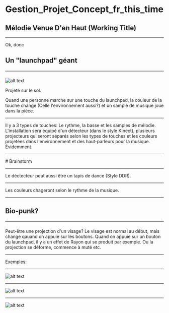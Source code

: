 # Gestion_Projet_Concept_fr_this_time

## Mélodie Venue D'en Haut (Working Title)
<hr>
Ok, donc


## **Un "launchpad" géant**<hr>
![alt text](https://m.media-amazon.com/images/I/81W2-6gvkqL._AC_SX425_.jpg "Logo Title Text 1")

Projeté sur le sol.

Quand une personne marche sur une touche du launchpad, la couleur de la touche change (Celle l'environnement aussi?) et un sample de musique joue dans la pièce. 
<hr>
Il y a 3 types de touches: Le rythme, la basse et les samples de mélodie. L'installation sera équipé d'un détecteur (dans le style Kinect), plusieurs projecteurs qui seront séparés selon les types de touches et les couleurs projetées dans l'environnement et des haut-parleurs pour la musique. Évidemment.<hr>
# Brainstorm<hr>
Le déctecteur peut aussi être un tapis de dance (Style DDR).<hr>
Les couleurs chageront selon le rythme de la musique.<hr>


## **Bio-punk?**<hr>
 Peut-être une projection d'un visage?
Le visage est normal au début, mais change qauand on appuie sur les boutons.
Quand on appuie sur un bouton du launchpad, il y a un effet de Rayon qui se produit par exemple. Ou la projection se déforme, commence à muté etc.<hr>
Exemples: <hr>
![alt text](https://content.instructables.com/ORIG/F4G/J37G/K29B6CSZ/F4GJ37GK29B6CSZ.jpg?auto=webp "Projection 1")<hr>
![alt text](https://www.futurity.org/wp/wp-content/uploads/2019/10/woman-face-and-wall-projection.jpg "Projection 2")<hr>
![alt text](http://www.vision.ict.e.titech.ac.jp/projects/faceDPM/FaceDPM_04.jpg "Projection 3")
